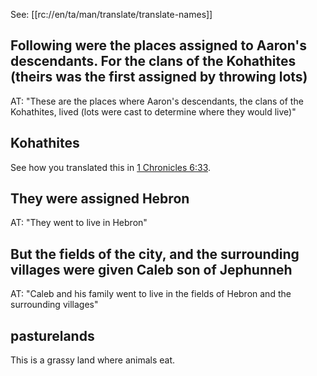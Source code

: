 See: [[rc://en/ta/man/translate/translate-names]]

## Following were the places assigned to Aaron's descendants. For the clans of the Kohathites (theirs was the first assigned by throwing lots) ##

AT: "These are the places where Aaron's descendants, the clans of the Kohathites, lived (lots were cast to determine where they would live)"

## Kohathites ##

See how you translated this in [1 Chronicles 6:33](./33.md).

## They were assigned Hebron ##

AT: "They went to live in Hebron"

## But the fields of the city, and the surrounding villages were given Caleb son of Jephunneh ##

AT: "Caleb and his family went to live in the fields of Hebron and the surrounding villages"

## pasturelands ##

This is a grassy land where animals eat.